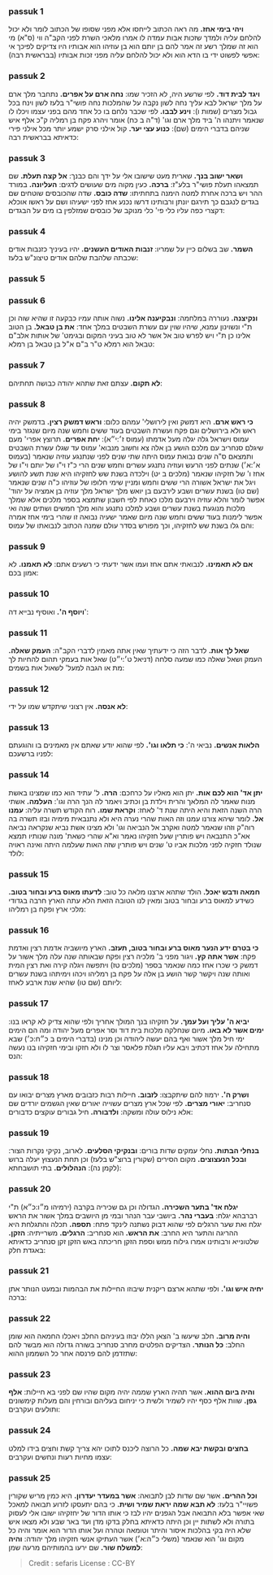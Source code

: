 
### passuk 1
<b>ויהי בימי אחז.</b> מה ראה הכתוב לייחסו אלא מפני שסופו של הכתוב לומר ולא יכול להלחם עליה ולמדך שזכות אבות עמדה לו אמרו מלאכי השרת לפני הקב"ה ווי (ס"א) מי הוא זה שמלך רשע זה אמר להם בן יותם הוא בן עוזיהו הוא אבותיו היו צדיקים לפיכך אי אפשי לפשוט ידי בו הדא הוא ולא יכול להלחם עליה מפני זכות אבותיו (בבראשית רבה):

### passuk 2
<b>ויגד לבית דוד.</b> לפי שרשע היה, לא הזכיר שמו:
<b>נחה ארם על אפרים.</b> נתחבר מלך ארם על מלך ישראל לבא עליך נחה לשון נקבה על שהמלכות נחה פושי"ר בלעז לשון וינח בכל גבול מצרים (שמות ו):
<b>וינע לבבו.</b> לפי שכבר נלחם בו כל אחד מהם בפני עצמו ויכלו לו שנאמר ויתנהו ה' ביד מלך ארם וגו' (ד"ה ב כח) אומר ויהרג פקח בן רמליה ק"כ אלף איש שניהם בדברי הימים (שם):
<b>כנוע עצי יער.</b> קול אילני סרק ישמע יותר מכל אילני פירי כדאיתא בבראשית רבה:

### passuk 3
<b>ושאר ישוב בנך.</b> שארית מעט שישובו אלי על ידך והם כבנך:
<b>אל קצה תעלת.</b> שם תמצאהו תעלת פושי"ר בלע"ז:
<b>ברכה.</b> כעין מקוה מים שעושים לדגים:
<b>העליונה.</b> במורד ההר ויש ברכה אחרת למטה הימנה בתחתיתו:
<b>שדה כובס.</b> שדה שהכובסים שוטחים שם בגדים לנגבם כך תירגם יונתן ורבותינו דרשו נכנע אחז לפני ישעיהו ושם על ראשו אוכלא דקצרי כפה עליו כלי פי' כלי מנוקב של כובסים שמזלפין בו מים על הבגדים:

### passuk 4
<b>השמר.</b> שב בשלום כיין על שמריו:
<b>זנבות האודים העשנים.</b> יהיו בעיניך כזנבות אודים שכבתה שלהבת שלהם אודים טיצונ"ש בלעז:

### passuk 5

### passuk 6
<b>ונקיצנה.</b> נעוררה במלחמה:
<b>ונבקיענה אלינו.</b> נשוה אותה עמיו כבקעה זו שהיא שוה וכן ת"י ונשוינון עמנא, שיהיו שוין עם עשרת השבטים במלך אחד:
<b>את בן טבאל.</b> בן הטוב אלינו כן ת"י ויש לפרש טוב אל אשר לא טוב בעיני המקום ובגימט' של אותות אלב"ם טבאל הוא רמלא ט"ר ב"ם א"ל בן טבאל בן רמלא:

### passuk 7
<b>לא תקום.</b> עצתם זאת שתהא יהודה כבושה תחתיהם:

### passuk 8
<b>כי ראש ארם.</b> היא דמשק ואין לירושלי' עמהם כלום:
<b>וראש דמשק רצין.</b> בדמשק יהיה ראש ולא בירושלים וגם פקח ועשרת השבטים בעוד ששים וחמש שנה מיום שנגזר בימי עמוס וישראל גלה יגלה מעל אדמתו (עמוס ז׳:י״א):
<b>יחת אפרים.</b> תרוצץ אפרי' מעם שיגלם סנחריב עם מלכם הושע בן אלה צא וחשוב מנבוא' עמוס עד שגלו עשרת השבטים ותמצאם ס"ה שנים נבואת עמוס היתה שתי שנים לפני שנתנגע עוזיה שנאמר (בעמוס א׳:א׳) שנתים לפני הרעש ועוזיה נתנגע עשרים וחמש שנים הרי כ"ז וי"ו של יותם וי"ו של אחז ו' של חזקיהו שנאמר (מלכים ב יט) וילכדה בשנת שש לחזקיהו היא שנת תשע להושע ויגל את ישראל אשורה הרי ששים וחמש ומניין שימי חלופו של עוזיהו כ"ה שנים שנאמר (שם טו) בשנת עשרים ושבע לירבעם בן יואש מלך ישראל מלך עוזיה בן אמציה על יהוד' אפשר לומר והלא עוזיה וירבעם מלכו כאחת לפי חשבון שתמצא בספר מלכים אלא שמלך מלכות מנוגעת בשנת עשרים ושבע למלכו נתנגע והוא מלך חמשים ושתים שנה ואי אפשר לימנות בעוד ששים וחמש שנה מיום שאמר ישעיה נבואה זו שהרי בימי אחז אמרה והם גלו בשנת שש לחזקיהו, וכך מפורש בסדר עולם שמנה הכתוב לנבואתו של עמוס:

### passuk 9
<b>אם לא תאמינו.</b> לנבואתי אתם אחז ועמו אשר ידעתי כי רשעים אתם:
<b>לא תאמנו.</b> לא אמון בכם:

### passuk 10
<b>ויוסף ה'.</b> ואוסיף נבייא דה':

### passuk 11
<b>שאל לך אות.</b> לדבר הזה כי ידעתיך שאין אתה מאמין לדברי הקב"ה:
<b>העמק שאלה.</b> העמק ושאל שאלה כמו שמעה סלחה (דניאל ט׳:י״ט) שאל אות בעמקי תהום להחיות לך מת או הגבה למעל' לשאול אות בשמים:

### passuk 12
<b>לא אנסה.</b> אין רצוני שיתקדש שמו על ידי:

### passuk 13
<b>הלאות אנשים.</b> נביאי ה':
<b>כי תלאו וגו'.</b> לפי שהוא יודע שאתם אין מאמינים בו והוגעתם לפניו ברשעכם:

### passuk 14
<b>יתן אד' הוא לכם אות.</b> יתן הוא מאליו על כרחכם:
<b>הרה.</b> ל' עתיד הוא כמו שמצינו באשת מנוח שאמר לה המלאך והרית וילדת בן וכתיב ויאמר לה הנך הרה וגו':
<b>העלמה.</b> אשתי הרה השנה הזאת והיא היתה שנת ד' לאחז:
<b>וקראת שמו.</b> רוח הקודש תשרה עליה:
<b>עמנו אל.</b> לומר שיהא צורנו עמנו וזה האות שהרי נערה היא ולא נתנבאית מימיה ובזו תשרה בה רוה"ק וזהו שנאמר למטה ואקרב אל הנביאה וגו' ולא מצינו אשת נביא שנקראה נביאה אא"כ התנבאה ויש פותרין שעל חזקיהו נאמר וא"א שהרי כשאת' מונה שנותיו תמצא שנולד חזקיה לפני מלכות אביו ט' שנים ויש פותרין שזה האות שעלמה היתה ואינה ראויה לולד:

### passuk 15
<b>חמאה ודבש יאכל.</b> הולד שתהא ארצנו מלאה כל טוב:
<b>לדעתו מאוס ברע ובחור בטוב.</b> כשידע למאוס ברע ובחור בטוב ומאין לנו הטובה הזאת הלא עתה הארץ חרבה בגדודי מלכי ארץ ופקח בן רמליהו:

### passuk 16
<b>כי בטרם ידע הנער מאוס ברע ובחור בטוב, תעזב.</b> הארץ מיושביה אדמת רצין ואדמת פקח:
<b>אשר אתה קץ.</b> ויגור מפני ב' מלכיה רצין ופקח שבאותה שנה עלה מלך אשור על דמשק כי שכרו אחז כמה שנאמר בספר (מלכים טז) ויתפשה ויגלה קירה ואת רצין המית ואותה שנה ויקשר קשר הושע בן אלה על פקח בן רמליהו ויכהו וימיתהו בשנת עשרים ליותם (שם טו) שהיא שנת ארבע לאחז:

### passuk 17
<b>יביא ה' עליך ועל עמך.</b> על חזקיהו בנך המולך אחריך ולפי שהוא צדיק לא קראו בנו:
<b>ימים אשר לא באו.</b> מיום שנחלקה מלכות בית דוד וסר אפרים מעל יהודה ומה הם הימים ימי חיל מלך אשור ואף בהם יעשה ליהודה וכן מנינו (בדברי הימים ב כ״ח:כ׳) שבא מתחילה על אחז דכתיב ויבא עליו תגלת פלאסר וצר לו ולא חזקו ובימי חזקיהו בנו נעשה הנס:

### passuk 18
<b>ושרק ה'.</b> ירמוז להם שיתקבצו:
<b>לזבוב.</b> חיילות רבות כזבובים מארץ מצרים יבואו עם סנחריב:
<b>יאורי מצרים.</b> לפי שכל ארץ מצרים עשוייה יאורים שאין הגשמים יורדים שם אלא נילוס עולה ומשקה:
<b>ולדבורה.</b> חיל גבורים עוקצים כדבורים:

### passuk 19
<b>בנחלי הבתות.</b> נחלי עמקים שדות בורים:
<b>ובנקיקי הסלעים.</b> לארוב, נקיקי נקרות הצור:
<b>ובכל הנעצוצים.</b> מקום הסירים (שקורין ברוצ"ש בלעז) וכן תחת הנעצוץ יעלה ברוש (לקמן נה):
<b>הנהלולים.</b> בתי תושבחתא:

### passuk 20
<b>יגלח אד' בתער השכירה.</b> הגדולה וכן גם שכיריה בקרבה (ירמיהו מ״ו:כ״א) ת"י רברבהא יגלח:
<b>בעברי נהר.</b> ביושבי עבר הנהר ובמי מן היושבים במלך אשור את הראש יגלח ואת שער הרגלים לפי שהוא דבוק נשתנה לינקד פתח:
<b>תספה.</b> תכלה והתגלחת היא ההריגה והתער היא החרב:
<b>את הראש.</b> הוא סנחריב:
<b>הרגלים.</b> משרייתיה:
<b>הזקן.</b> שלטונייא ורבותינו אמרו גילוח ממש וספת הזקן חריכתה באש הזקן זקן סנחריב כדאיתא באגדת חלק:

### passuk 21
<b>יחיה איש וגו'.</b> ולפי שתהא ארצם ריקנית שיבוזו החיילות את הבהמות ובמעט הנותר אתן ברכה:

### passuk 22
<b>והיה מרוב.</b> חלב שיעשו ב' הצאן הללו יבוזו בעיניהם החלב ויאכלו החמאה הוא שומן החלב:
<b>כל הנותר.</b> הצדיקים הפלטים מחרב סנחריב בשורה גדולה הוא מבשר להם שתזדמן להם פרנסה אחר כל השממון ההוא:

### passuk 23
<b>והיה ביום ההוא.</b> אשר תהיה הארץ שממה יהיה מקום שהיו שם לפני בא חיילות:
<b>אלף גפן.</b> שוות אלף כסף יהיו לשמיר ולשית כי יניחום בעליהם ובורחין והם מעלות קימשונים ותולעים ועקרבים:

### passuk 24
<b>בחצים ובקשת יבא שמה.</b> כל הרוצה ליכנס לתוכו יהא צריך קשת וחצים בידו למלט עצמו מחיות רעות ונחשים ועקרבים:

### passuk 25
<b>וכל ההרים.</b> אשר שם שדות לבן לתבואה:
<b>אשר במעדר יעדרון.</b> היא כמין מריש שקורין פשויי"ר בלעז:
<b>לא תבא שמה יראת שמיר ושית.</b> כי בהם יתעסקו לזרוע תבואה למאכל שאי אפשר בלא התבואה אבל הגפנים יהיו לבז כי אותו הדור של יחזקיהו ישובו אלי לעסוק בתורה ולא לשתות יין וכן היתה כדאיתא בחלק בדקו מדן ועד באר שבע ולא מצאו איש שלא היה בקי בהלכות איסור והיתר וטומאה וטהרה ועל אותו הדור הוא אומר והיה כל מקום וגו' הוא שנאמר (משלי כ״ה:א׳) אשר העתיקו אנשי חזקיהו מלך יהודה:
<b>והיה למשלח שור.</b> שם ירעו בהמותיהם מרעה שמן:

>Credit : sefaris
>License : CC-BY
